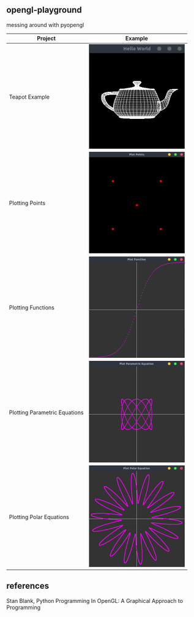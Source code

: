 opengl-playground
---
messing around with pyopengl

| Project | Example |
| ------- | :------:|
| Teapot Example | <img src="resources/0.png" width="250"> |
| Plotting Points | <img src="resources/1.png" width="250"> |
| Plotting Functions | <img src="resources/02.png" width="250"> |
| Plotting Parametric Equations | <img src="resources/3.png" width="250"> |
| Plotting Polar Equations | <img src="resources/4.png" width="250"> |



references
---
Stan Blank, Python Programming In OpenGL: A Graphical Approach to Programming
